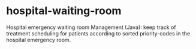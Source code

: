 # hospital-waiting-room
Hospital emergency waiting room Management (Java): keep track of treatment scheduling for patients according to sorted priority-codes in the hospital emergency room.
